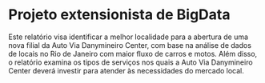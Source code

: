 # Projeto extensionista de BigData

Este relatório visa identificar a melhor localidade para a abertura de uma nova filial da Auto Via Danymineiro Center, com base na análise de dados de locais no Rio de Janeiro com maior fluxo de carros e motos. Além disso, o relatório examina os tipos de serviços nos quais a Auto Via Danymineiro Center deverá investir para atender às necessidades do mercado local.
